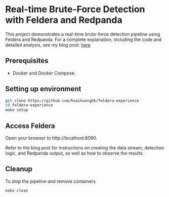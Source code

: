 # Real-time Brute-Force Detection with Feldera and Redpanda

This project demonstrates a real-time brute-force detection pipeline using Feldera and Redpanda.  For a complete explanation, including the code and detailed analysis, see my blog post: [here](https://codecookcash.substack.com/p/detecting-brute-force-attacks-in)

## Prerequisites
* Docker and Docker Compose.

## Setting up environment

```bash
git clone https://github.com/hoaihuongbk/feldera-experience
cd feldera-experience
make setup
```

## Access Feldera
Open your browser to http://localhost:8090.

Refer to the blog post for instructions on creating the data stream, detection logic, and Redpanda output, as well as how to observe the results.

## Cleanup
To stop the pipeline and remove containers
```bash
make clean
```